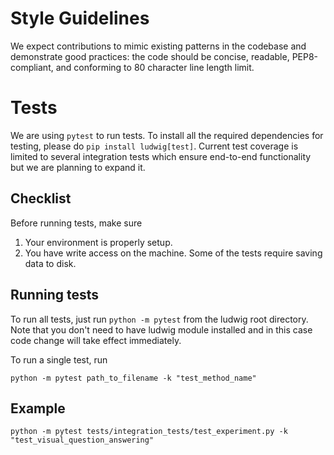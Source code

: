 # Style Guidelines

We expect contributions to mimic existing patterns in the codebase and demonstrate good practices: the code should be concise, readable, PEP8-compliant, and conforming to 80 character line length limit.

# Tests

We are using `pytest` to run tests.
To install all the required dependencies for testing, please do `pip install ludwig[test]`.
Current test coverage is limited to several integration tests which ensure end-to-end functionality but we are planning to expand it.

## Checklist

Before running tests, make sure
<br>

1. Your environment is properly setup.<br>
1. You have write access on the machine. Some of the tests require saving data to disk.

## Running tests

To run all tests, just run
`python -m pytest` from the ludwig root directory.
Note that you don't need to have ludwig module installed and in this case
code change will take effect immediately.

To run a single test, run

```
python -m pytest path_to_filename -k "test_method_name"
```

## Example

```
python -m pytest tests/integration_tests/test_experiment.py -k "test_visual_question_answering"
```
